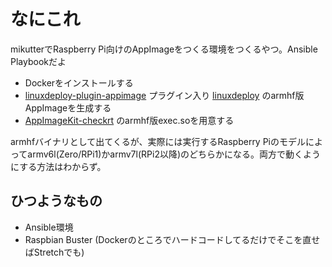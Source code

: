 # なにこれ

mikutterでRaspberry Pi向けのAppImageをつくる環境をつくるやつ。Ansible Playbookだよ

* Dockerをインストールする
* [linuxdeploy-plugin-appimage](https://github.com/linuxdeploy/linuxdeploy-plugin-appimage) プラグイン入り [linuxdeploy](https://github.com/linuxdeploy/linuxdeploy) のarmhf版AppImageを生成する
* [AppImageKit-checkrt](https://github.com/darealshinji/AppImageKit-checkrt) のarmhf版exec.soを用意する

armhfバイナリとして出てくるが、実際には実行するRaspberry Piのモデルによってarmv6l(Zero/RPi1)かarmv7l(RPi2以降)のどちらかになる。両方で動くようにする方法はわからず。

## ひつようなもの

* Ansible環境
* Raspbian Buster (Dockerのところでハードコードしてるだけでそこを直せばStretchでも)
